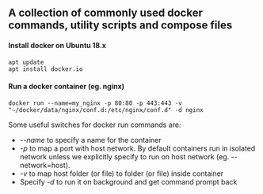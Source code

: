 ## A collection of commonly used docker commands, utility scripts and compose files

#### Install docker on Ubuntu 18.x
```
apt update
apt install docker.io
```

#### Run a docker container (eg. nginx)

```
docker run --name=my_nginx -p 80:80 -p 443:443 -v "~/docker/data/nginx/conf.d:/etc/nginx/conf.d" -d nginx
```

Some useful switches for docker run commands are: 
* *--name* to specify a name for the container
* *-p* to map a port with host network. By default containers run in isolated network unless we explicitly specify to run on host network (eg. --network=host). 
* *-v* to map host folder (or file) to folder (or file) inside container
* Specify *-d* to run it on background and get command prompt back
